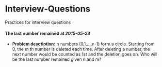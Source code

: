 Interview-Questions
============================
Practices for interview questions

#### The last number remained at _2015-05-23_
* **Problem desctiption:**
  n numbers (0,1,...,n-1) form a circle. Starting from 0, the m th number is deleted each time. After deleting a number,
  the next number would be counted as 1st and the deletion goes on. Who will be the last number remained given n and m?

